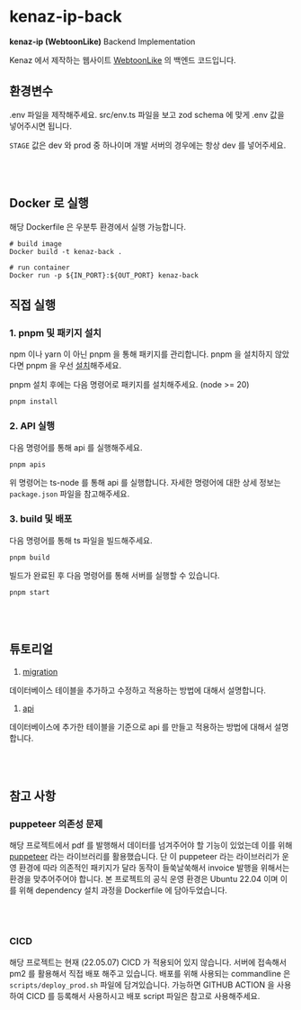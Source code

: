 # kenaz-ip-back


**kenaz-ip (WebtoonLike)** Backend Implementation

Kenaz 에서 제작하는 웹사이트 [WebtoonLike](www.webtoonlike.com) 의 백엔드 코드입니다.




## 환경변수
.env 파일을 제작해주세요. src/env.ts 파일을 보고 zod schema 에 맞게 .env 값을 넣어주시면 됩니다.

`STAGE` 값은 dev 와 prod 중 하나이며 개발 서버의 경우에는 항상 dev 를 넣어주세요.

<br/>
<br/>

## Docker 로 실행
해당 Dockerfile 은 우분투 환경에서 실행 가능합니다.

```
# build image
Docker build -t kenaz-back .

# run container
Docker run -p ${IN_PORT}:${OUT_PORT} kenaz-back
```

## 직접 실행

### 1. pnpm 및 패키지 설치
npm 이나 yarn 이 아닌 pnpm 을 통해 패키지를 관리합니다. pnpm 을 설치하지 않았다면 pnpm 을 우선 [설치](https://pnpm.io/ko/installation)해주세요.

pnpm 설치 후에는 다음 명령어로 패키지를 설치해주세요. (node >= 20)
```
pnpm install
```



### 2. API 실행
다음 명령어를 통해 api 를 실행해주세요.
```
pnpm apis
```

위 명령어는 ts-node 를 통해 api 를 실행합니다. 자세한 명령어에 대한 상세 정보는 `package.json` 파일을 참고해주세요.


### 3. build 및 배포

다음 명령어를 통해 ts 파일을 빌드해주세요.
```
pnpm build
```
빌드가 완료된 후 다음 명령어를 통해 서버를 실행할 수 있습니다.
```
pnpm start
```

<br/>
<br/>


## 튜토리얼

1. [migration](./tutorials/1_migration.md)
   
  데이터베이스 테이블을 추가하고 수정하고 적용하는 방법에 대해서 설명합니다.
1. [api](./tutorials/2_api.md)

  데이터베이스에 추가한 테이블을 기준으로 api 를 만들고 적용하는 방법에 대해서 설명합니다.


<br/>
<br/>

## 참고 사항

### puppeteer 의존성 문제
해당 프로젝트에서 pdf 를 발행해서 데이터를 넘겨주어야 할 기능이 있었는데 이를 위해 [puppeteer](https://www.npmjs.com/package/pdf-puppeteer) 라는 라이브러리를 활용했습니다. 단 이 puppeteer 라는 라이브러리가 운영 환경에 따라 의존적인 패키지가 달라 동작이 들쑥날쑥해서 invoice 발행을 위해서는 환경을 맞추어주어야 합니다. 본 프로젝트의 공식 운영 환경은 Ubuntu 22.04 이며 이를 위해 dependency 설치 과정을 Dockerfile 에 담아두었습니다. 

<br/>
<br/>

### CICD
해당 프로젝트는 현재 (22.05.07) CICD 가 적용되어 있지 않습니다. 서버에 접속해서 pm2 를 활용해서 직접 배포 해주고 있습니다. 배포를 위해 사용되는 commandline 은 `scripts/deploy_prod.sh` 파일에 담겨있습니다. 가능하면 GITHUB ACTION 을 사용하여 CICD 를 등록해서 사용하시고 배포 script 파일은 참고로 사용해주세요.





